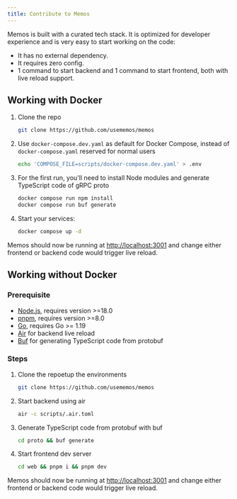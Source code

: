 ```yaml
---
title: Contribute to Memos
---
```


Memos is built with a curated tech stack. It is optimized for developer experience and is very easy to start working on the code:

- It has no external dependency.
- It requires zero config.
- 1 command to start backend and 1 command to start frontend, both with live reload support.

## Working with Docker

1. Clone the repo

   ```bash
   git clone https://github.com/usememos/memos
   ```

2. Use `docker-compose.dev.yaml` as default for Docker Compose, instead of `docker-compose.yaml` reserved for normal users

   ```bash
   echo 'COMPOSE_FILE=scripts/docker-compose.dev.yaml' > .env
   ```

3. For the first run, you'll need to install Node modules and generate TypeScript code of gRPC proto

   ```bash
   docker compose run npm install
   docker compose run buf generate
   ```

4. Start your services:

   ```bash
   docker compose up -d
   ```

Memos should now be running at <http://localhost:3001> and change either frontend or backend code would trigger live reload.

## Working without Docker

### Prerequisite

- [Node.js](https://nodejs.org), requires version >=18.0
- [pnpm](https://pnpm.io), requires version >=8.0
- [Go](https://go.dev/), requires Go >= 1.19
- [Air](https://github.com/cosmtrek/air) for backend live reload
- [Buf](https://buf.build/docs/installation) for generating TypeScript code from protobuf

### Steps

1. Clone the repoetup the environments

   ```bash
   git clone https://github.com/usememos/memos
   ```

2. Start backend using air

   ```bash
   air -c scripts/.air.toml
   ```

3. Generate TypeScript code from protobuf with buf

   ```bash
   cd proto && buf generate
   ```

4. Start frontend dev server

   ```bash
   cd web && pnpm i && pnpm dev
   ```

Memos should now be running at <http://localhost:3001> and change either frontend or backend code would trigger live reload.
